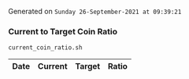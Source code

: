 Generated on `Sunday 26-September-2021 at 09:39:21`

### Current to Target Coin Ratio
`current_coin_ratio.sh`

Date|Current|Target|Ratio
---|---|---|---
